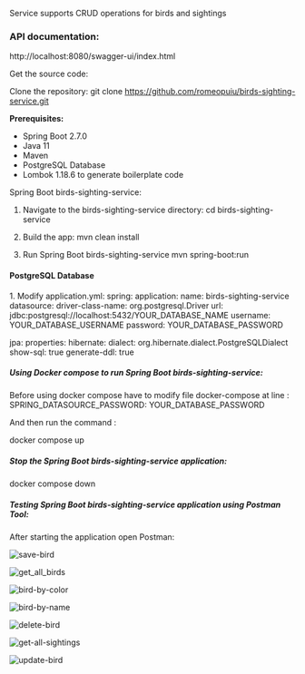 Service supports CRUD operations for birds and sightings
<h3>API documentation:</h3>
http://localhost:8080/swagger-ui/index.html

Get the source code:

Clone the repository:
git clone https://github.com/romeopuiu/birds-sighting-service.git

<b>Prerequisites:</b>
* Spring Boot 2.7.0
* Java 11
* Maven
* PostgreSQL Database
* Lombok 1.18.6 to generate boilerplate code

Spring Boot birds-sighting-service:

1. Navigate to the birds-sighting-service directory:
   cd birds-sighting-service

2. Build the app:
   mvn clean install
3. Run Spring Boot birds-sighting-service
   mvn spring-boot:run


<h4>PostgreSQL Database</h4>
1. Modify application.yml:
spring:
   application:
   name: birds-sighting-service
   datasource:
   driver-class-name: org.postgresql.Driver
   url: jdbc:postgresql://localhost:5432/YOUR_DATABASE_NAME
   username: YOUR_DATABASE_USERNAME
   password: YOUR_DATABASE_PASSWORD

jpa:
properties:
hibernate:
dialect: org.hibernate.dialect.PostgreSQLDialect
show-sql: true
generate-ddl: true


<h5>Using Docker compose to run Spring Boot birds-sighting-service:</h5>
Before using docker compose have to modify file docker-compose
at line :  SPRING_DATASOURCE_PASSWORD: YOUR_DATABASE_PASSWORD

 And then run the command :

  docker compose up

<h5>Stop the Spring Boot birds-sighting-service application:</h5>
  docker compose down

<h5>Testing Spring Boot birds-sighting-service application  using Postman Tool:</h5>
After starting the application open Postman:


![save-bird](https://github.com/romeopuiu/birds-sighting-service/assets/49139565/fea30c30-0b85-4363-8522-517eea6e742d)



![get_all_birds](https://github.com/romeopuiu/birds-sighting-service/assets/49139565/d58a5b0b-d2c4-43a0-b46e-a7a6c60eeee7)


![bird-by-color](https://github.com/romeopuiu/birds-sighting-service/assets/49139565/1838854f-6de6-4363-940b-8dfa9af0cf12)



![bird-by-name](https://github.com/romeopuiu/birds-sighting-service/assets/49139565/7f9127d5-912a-45ec-92c4-f13f4d4a4267)


![delete-bird](https://github.com/romeopuiu/birds-sighting-service/assets/49139565/af7617e6-5042-4de1-80f8-057027cba9c3)


![get-all-sightings](https://github.com/romeopuiu/birds-sighting-service/assets/49139565/989cc8c7-4a09-4d0f-9a23-59df80e7e208)




![update-bird](https://github.com/romeopuiu/birds-sighting-service/assets/49139565/af4c6dfd-c677-4b1e-ab09-db0f0b64516d)



